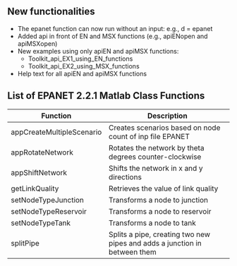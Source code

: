 ## New functionalities
* The epanet function can now run without an input:
  e.g., d = epanet
* Added api in front of EN and MSX functions (e.g., apiENopen and apiMSΧopen)
* New examples using only apiEN and apiMSX functions:
  * Toolkit_api_EX1_using_EN_functions
  * Toolkit_api_EX2_using_MSX_functions
* Help text for all apiEN and apiMSX functions 
## List of EPANET 2.2.1 Matlab Class Functions
|Function|Description|
|---------|---------|
|appCreateMultipleScenario|Creates scenarios based on node count of inp file EPANET|
|appRotateNetwork|Rotates the network by theta degrees counter-clockwise|
|appShiftNetwork|Shifts the network in x and y directions|
|getLinkQuality|Retrieves the value of link quality|
|setNodeTypeJunction|Transforms a node to junction|
|setNodeTypeReservoir|Transforms a node to reservoir|
|setNodeTypeTank|Transforms a node to tank|
|splitPipe|Splits a pipe, creating two new pipes and adds a junction in between them|

